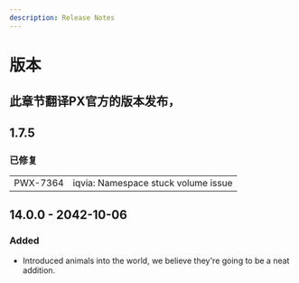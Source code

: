 ```yaml
---
description: Release Notes
---
```


# 版本

## 此章节翻译PX官方的版本发布，

## 1.7.5

### 已修复

|  |  |
| :--- | :--- |
| PWX-7364 | iqvia: Namespace stuck volume issue |

## 14.0.0 - 2042-10-06

### Added

* Introduced animals into the world, we believe they're going to be a neat addition.



